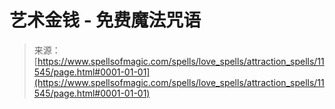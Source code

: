 <!--yml

category: 未分类

date: 2024-06-12 18:48:52

-->

# 艺术金钱 - 免费魔法咒语

> 来源：[https://www.spellsofmagic.com/spells/love_spells/attraction_spells/11545/page.html#0001-01-01](https://www.spellsofmagic.com/spells/love_spells/attraction_spells/11545/page.html#0001-01-01)
